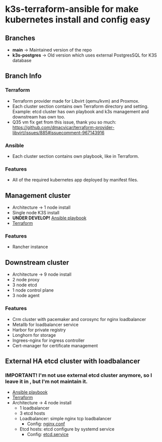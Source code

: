 # **k3s-terraform-ansible** for make kubernetes install and config easy


## **Branches**
- **main** -> Maintained version of the repo
- **k3s-postgres** -> Old version which uses external PostgresSQL for K3S database

## Branch Info
### Terraform
- Terraform provider made for Libvirt (qemu/kvm) and Proxmox.
- Each cluster section contains own Terraform directory and setting. Example: etcd cluster has own playbook and k3s management and downstream has own too.
- Q35 vm fix get from this issue, thank you so much: https://github.com/dmacvicar/terraform-provider-libvirt/issues/885#issuecomment-967143916

### Ansible
- Each cluster section contains own playbook, like in Terraform.

### Features
- All of the required kubernetes app deployed by manifest files.


## Management cluster
- Architecture -> 1 node install
- Single node K3S install
- **UNDER DEVELOP!** [Ansible playbook](ansible/management/)
- [Terraform](terraform/libvirt/management/)

### Features
- Rancher instance

## Downstream cluster
- Architecture -> 9 node install
- 2 node proxy
- 3 node etcd
- 1 node control plane 
- 3 node agent

### Features
- Crm cluster with pacemaker and corosync for nginx loadbalancer
- Metallb for loadbalancer service
- Harbor for private registry
- Longhorn for storage
- Ingrees-nginx for ingress controller
- Cert-manager for certificate management


## External HA etcd cluster with loadbalancer

### **IMPORTANT!** I'm not use external etcd cluster anymore, so I leave it in , but I'm not maintain it.
- [Ansible playbook](ansible/downstream/etcd-cluster/)
- [Terraform](terraform/proxmox/etcd-cluster/)
- Architecture -> 4 node install
    - 1 loadbalancer
    - 3 etcd hosts
    - Loadbalancer: simple nginx tcp loadbalancer
        - Config: [nginx.conf](ansible/downstream/etcd-cluster/roles/nginx/templates/nginx.conf.j2)
    - Etcd hosts: etcd configure by systemd service
        - Config: [etcd.service](ansible/downstream/etcd-cluster/roles/etcd/templates/etcd.service.j2)